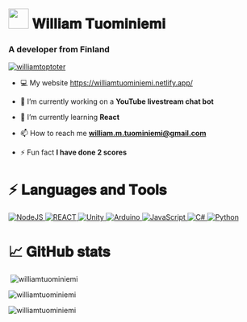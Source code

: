 # <img height="40" src="https://media.giphy.com/media/xUPGcqFkj0v3uGsm1G/source.gif"/> 𝐖𝐢𝐥𝐥𝐢𝐚𝐦 𝐓𝐮𝐨𝐦𝐢𝐧𝐢𝐞𝐦𝐢
<h3 >A developer from Finland</h3>


<p align="left"> <a href="https://twitter.com/williamtoptoter" target="blank"><img src="https://img.shields.io/twitter/follow/williamtoptoter?logo=twitter&style=for-the-badge" alt="williamtoptoter" /></a> </p>

- 💻 My website https://williamtuominiemi.netlify.app/

- 🔭 I’m currently working on a **YouTube livestream chat bot**

- 🌱 I’m currently learning **React**

- 📫 How to reach me **william.m.tuominiemi@gmail.com**

- ⚡ Fun fact **I have done 2 scores**

# ⚡ 𝐋𝐚𝐧𝐠𝐮𝐚𝐠𝐞𝐬 𝐚𝐧𝐝 𝐓𝐨𝐨𝐥𝐬
<p align="left">  
  <a href="https://nodejs.org" target="_blank"> 
    <img alt="NodeJS" src="https://img.shields.io/badge/Node.js-43853D?style=for-the-badge&logo=node.js&logoColor=white"/>
  </a> 
  <a href="https://reactjs.org/" target="_blank"> 
    <img alt="REACT" src="https://img.shields.io/badge/React-20232A?style=for-the-badge&logo=react&logoColor=61DAFB"/>
  </a> 
  <a href="https://unity.com/" target="_blank"> 
    <img alt="Unity" src="https://img.shields.io/badge/unity-%23000000.svg?style=for-the-badge&logo=unity&logoColor=white"/> 
  </a> 
  <a href="https://www.arduino.cc/" target="_blank">
    <img alt="Arduino" src="https://img.shields.io/badge/-Arduino-00979D?style=for-the-badge&logo=Arduino&logoColor=white"/> 
  </a> 
  <a href="https://www.javascript.com/" target="_blank">
    <img alt="JavaScript" src="https://img.shields.io/badge/JavaScript-F7DF1E?style=for-the-badge&logo=javascript&logoColor=black"/> 
  </a> 
  <a href="https://docs.microsoft.com/en-us/dotnet/csharp/" target="_blank">
    <img alt="C#" src="https://img.shields.io/badge/C%23-239120?style=for-the-badge&logo=c-sharp&logoColor=white"/> 
  </a> 
  <a href="https://www.python.org/" target="_blank">
    <img alt="Python" src="https://img.shields.io/badge/Python-3776AB?style=for-the-badge&logo=python&logoColor=white"/> 
  </a> 
</p>

# 📈 𝐆𝐢𝐭𝐇𝐮𝐛 𝐬𝐭𝐚𝐭𝐬

<p>&nbsp;<img  src="https://github-readme-stats.vercel.app/api?username=williamtuominiemi&theme=dark&show_icons=true&locale=en" alt="williamtuominiemi" /></p>

<p><img  src="https://github-readme-stats.vercel.app/api/top-langs?username=williamtuominiemi&theme=dark&show_icons=true&locale=en&layout=compact" alt="williamtuominiemi" /></p>

<p align="left"> <img src="https://komarev.com/ghpvc/?username=williamtuominiemi&label=Profile%20views&color=0e75b6&style=flat" alt="williamtuominiemi" /> </p>



